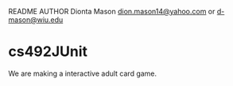 README
AUTHOR
Dionta Mason
dion.mason14@yahoo.com or d-mason@wiu.edu
# cs492JUnit
We are making a interactive adult card game.
